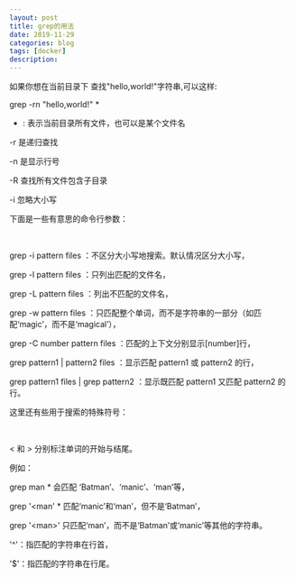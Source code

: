 ```yaml
---
layout: post
title: grep的用法
date: 2019-11-29
categories: blog
tags: [docker]
description: 
---
```



如果你想在当前目录下 查找"hello,world!"字符串,可以这样:

grep -rn "hello,world!" *

* : 表示当前目录所有文件，也可以是某个文件名

-r 是递归查找

-n 是显示行号

-R 查找所有文件包含子目录

-i 忽略大小写

下面是一些有意思的命令行参数：

 

grep -i pattern files ：不区分大小写地搜索。默认情况区分大小写， 

grep -l pattern files ：只列出匹配的文件名， 

grep -L pattern files ：列出不匹配的文件名， 

grep -w pattern files ：只匹配整个单词，而不是字符串的一部分（如匹配‘magic’，而不是‘magical’）， 

grep -C number pattern files ：匹配的上下文分别显示[number]行， 

grep pattern1 | pattern2 files ：显示匹配 pattern1 或 pattern2 的行， 

grep pattern1 files | grep pattern2 ：显示既匹配 pattern1 又匹配 pattern2 的行。 

这里还有些用于搜索的特殊符号：

 

\< 和 \> 分别标注单词的开始与结尾。

例如： 

grep man * 会匹配 ‘Batman’、‘manic’、‘man’等， 

grep '\<man' * 匹配‘manic’和‘man’，但不是‘Batman’， 

grep '\<man\>' 只匹配‘man’，而不是‘Batman’或‘manic’等其他的字符串。 

'^'：指匹配的字符串在行首， 

'$'：指匹配的字符串在行尾。